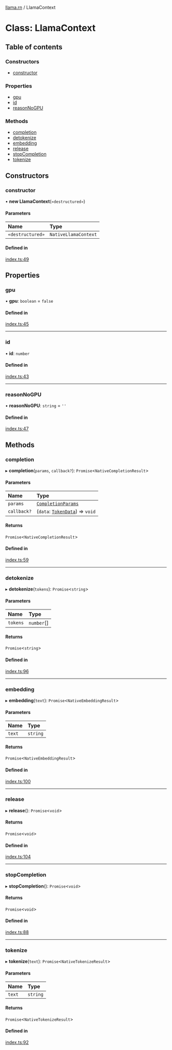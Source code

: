 [llama.rn](../README.md) / LlamaContext

# Class: LlamaContext

## Table of contents

### Constructors

- [constructor](LlamaContext.md#constructor)

### Properties

- [gpu](LlamaContext.md#gpu)
- [id](LlamaContext.md#id)
- [reasonNoGPU](LlamaContext.md#reasonnogpu)

### Methods

- [completion](LlamaContext.md#completion)
- [detokenize](LlamaContext.md#detokenize)
- [embedding](LlamaContext.md#embedding)
- [release](LlamaContext.md#release)
- [stopCompletion](LlamaContext.md#stopcompletion)
- [tokenize](LlamaContext.md#tokenize)

## Constructors

### constructor

• **new LlamaContext**(`«destructured»`)

#### Parameters

| Name | Type |
| :------ | :------ |
| `«destructured»` | `NativeLlamaContext` |

#### Defined in

[index.ts:49](https://github.com/mybigday/llama.rn/blob/acfc7ab/src/index.ts#L49)

## Properties

### gpu

• **gpu**: `boolean` = `false`

#### Defined in

[index.ts:45](https://github.com/mybigday/llama.rn/blob/acfc7ab/src/index.ts#L45)

___

### id

• **id**: `number`

#### Defined in

[index.ts:43](https://github.com/mybigday/llama.rn/blob/acfc7ab/src/index.ts#L43)

___

### reasonNoGPU

• **reasonNoGPU**: `string` = `''`

#### Defined in

[index.ts:47](https://github.com/mybigday/llama.rn/blob/acfc7ab/src/index.ts#L47)

## Methods

### completion

▸ **completion**(`params`, `callback?`): `Promise`<`NativeCompletionResult`\>

#### Parameters

| Name | Type |
| :------ | :------ |
| `params` | [`CompletionParams`](../README.md#completionparams) |
| `callback?` | (`data`: [`TokenData`](../README.md#tokendata)) => `void` |

#### Returns

`Promise`<`NativeCompletionResult`\>

#### Defined in

[index.ts:59](https://github.com/mybigday/llama.rn/blob/acfc7ab/src/index.ts#L59)

___

### detokenize

▸ **detokenize**(`tokens`): `Promise`<`string`\>

#### Parameters

| Name | Type |
| :------ | :------ |
| `tokens` | `number`[] |

#### Returns

`Promise`<`string`\>

#### Defined in

[index.ts:96](https://github.com/mybigday/llama.rn/blob/acfc7ab/src/index.ts#L96)

___

### embedding

▸ **embedding**(`text`): `Promise`<`NativeEmbeddingResult`\>

#### Parameters

| Name | Type |
| :------ | :------ |
| `text` | `string` |

#### Returns

`Promise`<`NativeEmbeddingResult`\>

#### Defined in

[index.ts:100](https://github.com/mybigday/llama.rn/blob/acfc7ab/src/index.ts#L100)

___

### release

▸ **release**(): `Promise`<`void`\>

#### Returns

`Promise`<`void`\>

#### Defined in

[index.ts:104](https://github.com/mybigday/llama.rn/blob/acfc7ab/src/index.ts#L104)

___

### stopCompletion

▸ **stopCompletion**(): `Promise`<`void`\>

#### Returns

`Promise`<`void`\>

#### Defined in

[index.ts:88](https://github.com/mybigday/llama.rn/blob/acfc7ab/src/index.ts#L88)

___

### tokenize

▸ **tokenize**(`text`): `Promise`<`NativeTokenizeResult`\>

#### Parameters

| Name | Type |
| :------ | :------ |
| `text` | `string` |

#### Returns

`Promise`<`NativeTokenizeResult`\>

#### Defined in

[index.ts:92](https://github.com/mybigday/llama.rn/blob/acfc7ab/src/index.ts#L92)
